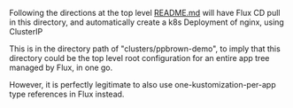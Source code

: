 Following the directions at the top level [README.md](/README.md) will have
Flux CD pull in this directory, and automatically create a k8s Deployment 
of nginx, using ClusterIP

This is in the directory path of "clusters/ppbrown-demo", to imply that this
directory could be the top level root configuration for an entire app tree
managed by Flux, in one go.

However, it is perfectly legitimate to also use one-kustomization-per-app type
references in Flux instead.

